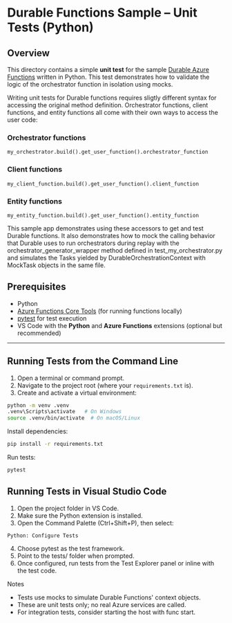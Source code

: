 # Durable Functions Sample – Unit Tests (Python)

## Overview

This directory contains a simple **unit test** for the sample [Durable Azure Functions](https://learn.microsoft.com/azure/azure-functions/durable/durable-functions-overview) written in Python. This test demonstrates how to validate the logic of the orchestrator function in isolation using mocks.

Writing unit tests for Durable functions requires sligtly different syntax for accessing the original method definition. Orchestrator functions, client functions, and entity functions all come with their own ways to access the user code: 

### Orchestrator functions
```
my_orchestrator.build().get_user_function().orchestrator_function
```

### Client functions
```
my_client_function.build().get_user_function().client_function
```

### Entity functions
```
my_entity_function.build().get_user_function().entity_function
```

This sample app demonstrates using these accessors to get and test Durable functions. It also demonstrates how to mock the calling behavior that Durable uses to run orchestrators during replay with the orchestrator_generator_wrapper method defined in test_my_orchestrator.py and simulates the Tasks yielded by DurableOrchestrationContext with MockTask objects in the same file.

## Prerequisites

- Python 
- [Azure Functions Core Tools](https://learn.microsoft.com/azure/azure-functions/functions-run-local) (for running functions locally)  
- [pytest](https://docs.pytest.org) for test execution  
- VS Code with the **Python** and **Azure Functions** extensions (optional but recommended)

---

## Running Tests from the Command Line

1. Open a terminal or command prompt.
2. Navigate to the project root (where your `requirements.txt` is).
3. Create and activate a virtual environment:

```bash
python -m venv .venv
.venv\Scripts\activate   # On Windows
source .venv/bin/activate  # On macOS/Linux
```
Install dependencies:

```bash
pip install -r requirements.txt
```

Run tests:

```bash
pytest 
```

## Running Tests in Visual Studio Code
1. Open the project folder in VS Code.
2. Make sure the Python extension is installed.
3. Open the Command Palette (Ctrl+Shift+P), then select:
```
Python: Configure Tests
```
4. Choose pytest as the test framework.
5. Point to the tests/ folder when prompted.
6. Once configured, run tests from the Test Explorer panel or inline with the test code.

Notes
- Tests use mocks to simulate Durable Functions' context objects.
- These are unit tests only; no real Azure services are called.
- For integration tests, consider starting the host with func start.